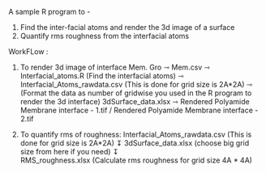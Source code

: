 A sample R program to - 
1. Find the inter-facial atoms and render the 3d image of a surface
2. Quantify rms roughness from the interfacial atoms


WorkFLow :

1. To render 3d image of interface 
Mem. Gro ⇾
Mem.csv ⇾
Interfacial_atoms.R (Find the interfacial atoms) ⇾
Interfacial_Atoms_rawdata.csv (This is done for grid size is 2A*2A) ⇾
(Format the data as number of gridwise you used in the R program to render the 3d interface) 3dSurface_data.xlsx ⇾
Rendered Polyamide Membrane interface - 1.tif / Rendered Polyamide Membrane interface - 2.tif 


2. To quantify rms of roughness:
Interfacial_Atoms_rawdata.csv (This is done for grid size is 2A*2A) 
             ↧ 
3dSurface_data.xlsx (choose big grid size from here if you need)
            ↧   
RMS_roughness.xlsx (Calculate rms roughness for grid size 4A * 4A) 



